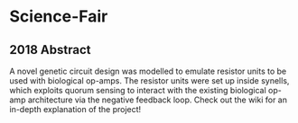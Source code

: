 # Science-Fair
## 2018 Abstract
A novel genetic circuit design was modelled to emulate resistor units to be used with biological op-amps. The resistor units were set up inside synells, which exploits quorum sensing to interact with the existing biological op-amp architecture via the negative feedback loop.
Check out the wiki for an in-depth explanation of the project!
